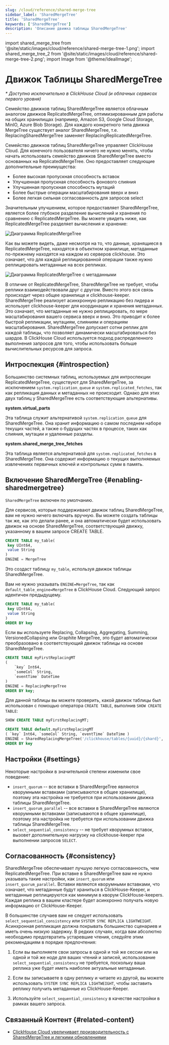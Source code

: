```yaml
---
slug: /cloud/reference/shared-merge-tree
sidebar_label: 'SharedMergeTree'
title: 'SharedMergeTree'
keywords: ['SharedMergeTree']
description: 'Описание движка таблицы SharedMergeTree'
---
```


import shared_merge_tree from '@site/static/images/cloud/reference/shared-merge-tree-1.png';
import shared_merge_tree_2 from '@site/static/images/cloud/reference/shared-merge-tree-2.png';
import Image from '@theme/IdealImage';



# Движок Таблицы SharedMergeTree

*\* Доступно исключительно в ClickHouse Cloud (и облачных сервисах первого уровня)*

Семейство движков таблиц SharedMergeTree является облачным аналогом движков ReplicatedMergeTree, оптимизированным для работы на общих хранилищах (например, Amazon S3, Google Cloud Storage, MinIO, Azure Blob Storage). Для каждого конкретного типа движка MergeTree существует аналог SharedMergeTree, т.е. ReplacingSharedMergeTree заменяет ReplacingReplicatedMergeTree.

Семейство движков таблиц SharedMergeTree управляет ClickHouse Cloud. Для конечного пользователя ничего не нужно менять, чтобы начать использовать семейство движков SharedMergeTree вместо основанных на ReplicatedMergeTree. Оно предоставляет следующие дополнительные преимущества:

- Более высокая пропускная способность вставок
- Улучшенная пропускная способность фонового слияния
- Улучшенная пропускная способность мутаций
- Более быстрые операции масштабирования вверх и вниз
- Более легкая сильная согласованность для запросов select

Значительным улучшением, которое предоставляет SharedMergeTree, является более глубокое разделение вычислений и хранения по сравнению с ReplicatedMergeTree. Вы можете увидеть ниже, как ReplicatedMergeTree разделяет вычисления и хранение:

<Image img={shared_merge_tree} alt="Диаграмма ReplicatedMergeTree" size="md"  />

Как вы можете видеть, даже несмотря на то, что данные, хранящиеся в ReplicatedMergeTree, находятся в объектном хранилище, метаданные по-прежнему находятся на каждом из серверов clickhouse. Это означает, что для каждой реплицированной операции также нужно реплицировать метаданные на всех репликах.

<Image img={shared_merge_tree_2} alt="Диаграмма ReplicatedMergeTree с метаданными" size="md"  />

В отличие от ReplicatedMergeTree, SharedMergeTree не требует, чтобы реплики взаимодействовали друг с другом. Вместо этого вся связь происходит через общее хранилище и clickhouse-keeper. SharedMergeTree реализует асинхронную репликацию без лидера и использует clickhouse-keeper для координации и хранения метаданных. Это означает, что метаданные не нужно реплицировать, по мере масштабирования вашего сервиса вверх и вниз. Это приводит к более быстрой репликации, мутациям, слияниям и операциям масштабирования. SharedMergeTree допускает сотни реплик для каждой таблицы, что позволяет динамически масштабироваться без шардов. В ClickHouse Cloud используется подход распределенного выполнения запросов для того, чтобы использовать больше вычислительных ресурсов для запроса.

## Интроспекция {#introspection}

Большинство системных таблиц, используемых для интроспекции ReplicatedMergeTree, существуют для SharedMergeTree, за исключением `system.replication_queue` и `system.replicated_fetches`, так как репликация данных и метаданных не происходит. Однако для этих двух таблиц у SharedMergeTree есть соответствующие альтернативы.

**system.virtual_parts**

Эта таблица служит альтернативой `system.replication_queue` для SharedMergeTree. Она хранит информацию о самом последнем наборе текущих частей, а также о будущих частях в процессе, таких как слияния, мутации и удаленные разделы.

**system.shared_merge_tree_fetches**

Эта таблица является альтернативой для `system.replicated_fetches` в SharedMergeTree. Она содержит информацию о текущих выполняемых извлечениях первичных ключей и контрольных сумм в память.

## Включение SharedMergeTree {#enabling-sharedmergetree}

`SharedMergeTree` включен по умолчанию.

Для сервисов, которые поддерживают движок таблиц SharedMergeTree, вам не нужно ничего включать вручную. Вы можете создать таблицы так же, как это делали ранее, и она автоматически будет использовать движок на основе SharedMergeTree, соответствующий движку, указанному в вашем запросе CREATE TABLE.

```sql
CREATE TABLE my_table(
 key UInt64,
 value String
)
ENGINE = MergeTree
```

Это создаст таблицу `my_table`, используя движок таблицы SharedMergeTree.

Вам не нужно указывать `ENGINE=MergeTree`, так как `default_table_engine=MergeTree` в ClickHouse Cloud. Следующий запрос идентичен предыдущему.

```sql
CREATE TABLE my_table(
 key UInt64,
 value String
)
ORDER BY key
```

Если вы используете Replacing, Collapsing, Aggregating, Summing, VersionedCollapsing или Graphite MergeTree, это будет автоматически преобразовано в соответствующий движок таблицы на основе SharedMergeTree.

```sql
CREATE TABLE myFirstReplacingMT
(
    `key` Int64,
    `someCol` String,
    `eventTime` DateTime
)
ENGINE = ReplacingMergeTree
ORDER BY key;
```

Для данной таблицы вы можете проверить, какой движок таблицы был использован с помощью оператора `CREATE TABLE`, выполнив `SHOW CREATE TABLE`:
``` sql
SHOW CREATE TABLE myFirstReplacingMT;
```

```sql
CREATE TABLE default.myFirstReplacingMT
( `key` Int64, `someCol` String, `eventTime` DateTime )
ENGINE = SharedReplacingMergeTree('/clickhouse/tables/{uuid}/{shard}', '{replica}')
ORDER BY key
```

## Настройки {#settings}

Некоторые настройки в значительной степени изменили свое поведение:

- `insert_quorum` -- все вставки в SharedMergeTree являются кворумными вставками (записываются в общее хранилище), поэтому эта настройка не требуется при использовании движка таблицы SharedMergeTree.
- `insert_quorum_parallel` -- все вставки в SharedMergeTree являются кворумными вставками (записываются в общее хранилище), поэтому эта настройка не требуется при использовании движка таблицы SharedMergeTree.
- `select_sequential_consistency` -- не требует кворумных вставок, вызовет дополнительную нагрузку на clickhouse-keeper при выполнении запросов `SELECT`.

## Согласованность {#consistency}

SharedMergeTree обеспечивает лучшую легкую согласованность, чем ReplicatedMergeTree. При вставке в SharedMergeTree вам не нужно указывать такие настройки, как `insert_quorum` или `insert_quorum_parallel`. Вставки являются кворумными вставками, что означает, что метаданные будут храниться в ClickHouse-Keeper, и метаданные реплицируются как минимум в кворум ClickHouse-keepers. Каждая реплика в вашем кластере будет асинхронно получать новую информацию от ClickHouse-Keeper.

В большинстве случаев вам не следует использовать `select_sequential_consistency` или `SYSTEM SYNC REPLICA LIGHTWEIGHT`. Асинхронная репликация должна покрывать большинство сценариев и иметь очень низкую задержку. В редких случаях, когда вам абсолютно необходимо предотвратить устаревшие чтения, следуйте этим рекомендациям в порядке предпочтения:

1. Если вы выполняете свои запросы в одной и той же сессии или на одной и той же ноде для ваших чтений и записей, использование `select_sequential_consistency` не требуется, поскольку ваша реплика уже будет иметь наиболее актуальные метаданные.

2. Если вы записываете в одну реплику и читаете из другой, вы можете использовать `SYSTEM SYNC REPLICA LIGHTWEIGHT`, чтобы заставить реплику получить метаданные из ClickHouse-Keeper.

3. Используйте `select_sequential_consistency` в качестве настройки в рамках вашего запроса.

## Связанный Контент {#related-content}

- [ClickHouse Cloud увеличивает производительность с SharedMergeTree и легкими обновлениями](https://clickhouse.com/blog/clickhouse-cloud-boosts-performance-with-sharedmergetree-and-lightweight-updates)
